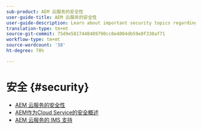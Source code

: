 ```yaml
---
sub-product: AEM 云服务的安全性
user-guide-title: AEM 云服务的安全性
user-guide-description: Learn about important security topics regarding Experience Manager as a Cloud Service.
translation-type: tm+mt
source-git-commit: 75d9e5817448489790cc0e4004db59e0f330af71
workflow-type: tm+mt
source-wordcount: '38'
ht-degree: 78%

---
```



# 安全 {#security}

+ [AEM 云服务的安全性](/help/security/home.md)
+ [AEM作为Cloud Service的安全概述](/help/security/cloud-service-security-overview.md)
+ [AEM 云服务的 IMS 支持](ims-support.md)
